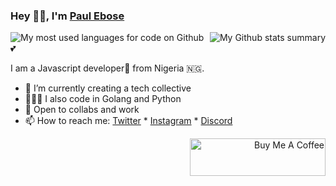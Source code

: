 ### Hey 👋🏽, I'm [Paul Ebose](https://twitter.com/paulebose)

<img align="left" src="https://github-readme-stats.vercel.app/api/top-langs/?username=paulebose&layout=compact&hide_border=true&count_private=true" alt="My most used languages for code on Github" />
<img align="right" src="https://github-readme-stats.vercel.app/api?username=paulebose&show_icons=true&hide_border=true&count_private=true"  alt="My Github stats summary" />

💕

I am a Javascript developer🚀 from Nigeria 🇳🇬.

- 🌱 I’m currently creating a tech collective
- 👨🏽‍💻 I also code in Golang and Python 
- 💬 Open to collabs and work 
- 📫 How to reach me: [Twitter](https://twitter.com/paulebose) * [Instagram](https://instagram.com/se.tale) * [Discord](https://discord.com/bada)

<p align="right">
<a href="https://www.buymeacoffee.com/bada" target="_blank"><img src="https://cdn.buymeacoffee.com/buttons/v2/default-yellow.png" alt="Buy Me A Coffee" height=60 width=217 /></a>
</p>
